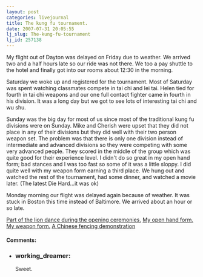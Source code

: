 ```yaml
---
layout: post
categories: livejournal
title: The kung fu tournament.
date: 2007-07-31 20:05:55
lj_slug: The-kung-fu-tournament
lj_id: 257138
---
```

My flight out of Dayton was delayed on Friday due to weather. We arrived two and a half hours late so our ride was not there. We too a pay shuttle to the hotel and finally got into our rooms about 12:30 in the morning.  



Saturday we woke up and registered for the tournament. Most of Saturday was spent watching classmates compete in tai chi and lei tai. Helen tied for fourth in tai chi weapons and our one full contact fighter came in fourth in his division. It was a long day but we got to see lots of interesting tai chi and wu shu.  



Sunday was the big day for most of us since most of the traditional kung fu divisions were on Sunday. Mike and Cherish were upset that they did not place in any of their divisions but they did well with their two person weapon set. The problem was that there is only one division instead of intermediate and advanced divisions so they were competing with some very advanced people. They scored in the middle of the group which was quite good for their experience level. I didn't do so great in my open hand form; bad stances and I was too fast so some of it was a little sloppy. I did quite well with my weapon form earning a third place. We hung out and watched the rest of the tournament, had some dinner, and watched a movie later. (The latest Die Hard...it was ok)  



Monday morning our flight was delayed again because of weather. It was stuck in Boston this time instead of Baltimore. We arrived about an hour or so late.  



[Part of the lion dance during the opening ceremonies.](http://picasaweb.google.com/pythonpimp/2007InternationalKuoShuTournament/photo#5093334060632187474 ) [My open hand form.](http://picasaweb.google.com/pythonpimp/2007InternationalKuoShuTournament/photo#5093342684926518002) [My weapon form.](http://picasaweb.google.com/pythonpimp/2007InternationalKuoShuTournament/photo#5093350527536800514) [A Chinese fencing demonstration](http://picasaweb.google.com/pythonpimp/2007InternationalKuoShuTournament/photo#5093374338835489602)


<div id="comments"><h4>Comments:</h4><div class="lj-comments"><ul>
<li><h3>working_dreamer: </h3>
<a id="comment-793"></a>
<p>Sweet.</p>
</li>
</ul></div></div>
